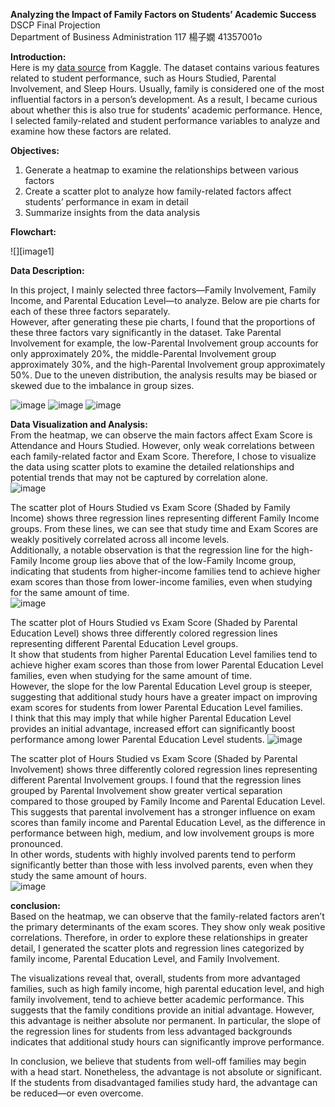 **Analyzing the Impact of Family Factors on Students’ Academic Success**  
DSCP Final Projection  
Department of Business Administration 117 楊子嫺 41357001o

**Introduction:**  
Here is my [data source](https://www.kaggle.com/datasets/lainguyn123/student-performance-factors/data) from Kaggle. The dataset contains various features related to student performance, such as Hours Studied, Parental Involvement, and Sleep Hours. Usually, family is considered one of the most influential factors in a person’s development. As a result, I became curious about whether this is also true for students’ academic performance. Hence, I selected family-related and student performance variables to analyze and examine how these factors are related.  

**Objectives:**

1. Generate a heatmap to examine the relationships between various factors  
2. Create a scatter plot to analyze how family-related factors affect students’ performance in exam in detail  
3. Summarize insights from the data analysis

**Flowchart:**

![][image1]

**Data Description:**

In this project, I mainly selected three factors—Family Involvement, Family Income, and Parental Education Level—to analyze. Below are pie charts for each of these three factors separately.  
However, after generating these pie charts, I found that the proportions of these three factors vary significantly in the dataset. Take Parental Involvement for example, the low-Parental Involvement group accounts for only approximately 20%, the middle-Parental Involvement group approximately 30%, and the high-Parental Involvement group approximately 50%.  Due to the uneven distribution, the analysis results may be biased or skewed due to the imbalance in group sizes.

![image](https://github.com/user-attachments/assets/08798435-ab76-4e79-b7f7-5e297041be6d)
![image](https://github.com/user-attachments/assets/df6e4505-444f-47d1-b8d7-33278d70a202)
![image](https://github.com/user-attachments/assets/6f207db1-3649-44c0-8fc5-7637c27f5b6d)


**Data Visualization and Analysis:**  
From the heatmap, we can observe the main factors affect Exam Score is Attendance and Hours Studied. However, only weak correlations between each family-related factor and Exam Score. Therefore, I chose to visualize the data using scatter plots to examine the detailed relationships and potential trends that may not be captured by correlation alone.  
![image](https://github.com/user-attachments/assets/25ae09b2-0fb4-4045-aa25-20bf9de6571c)

The scatter plot of Hours Studied vs Exam Score (Shaded by Family Income) shows three  regression lines representing different Family Income groups. From these lines, we can see that study time and Exam Scores are weakly positively correlated across all income levels.  
Additionally, a notable observation is that the regression line for the high-Family Income group lies above that of the low-Family Income group, indicating that students from higher-income families tend to achieve higher exam scores than those from lower-income families, even when studying for the same amount of time.  
![image](https://github.com/user-attachments/assets/7f65dd34-e858-4a8d-aa5b-08f88ffd2d92)
  
The scatter plot of Hours Studied vs Exam Score (Shaded by Parental Education Level) shows three differently colored regression lines representing different Parental Education Level groups.  
It show that students from higher Parental Education Level families tend to achieve higher exam scores than those from lower Parental Education Level families, even when studying for the same amount of time.  
However, the slope for the low Parental Education Level group is steeper, suggesting that additional study hours have a greater impact on improving exam scores for students from lower Parental Education Level families.  
I think that this may imply that while higher Parental Education Level provides an initial advantage, increased effort can significantly boost performance among lower Parental Education Level students.
![image](https://github.com/user-attachments/assets/47240590-408a-463c-b6fd-732c4cc68c94)


The scatter plot of Hours Studied vs Exam Score (Shaded by Parental Involvement) shows three differently colored regression lines representing different Parental Involvement groups. I found that the regression lines grouped by Parental Involvement show greater vertical separation compared to those grouped by Family Income and Parental Education Level.   
This suggests that parental involvement has a stronger influence on exam scores than family income and Parental Education Level, as the difference in performance between high, medium, and low involvement groups is more pronounced.   
In other words, students with highly involved parents tend to perform significantly better than those with less involved parents, even when they study the same amount of hours.  
![image](https://github.com/user-attachments/assets/aea37813-87db-471f-89d5-2d1baadc443b)


**conclusion:**  
Based on the heatmap, we can observe that the family-related factors aren’t the primary determinants of the exam scores. They show only weak positive correlations. Therefore, in order to explore these relationships in greater detail, I generated the scatter plots and regression lines categorized by family income, Parental Education Level, and Family Involvement.

The visualizations reveal that, overall, students from more advantaged families, such as high family income, high parental education level, and high family involvement, tend to achieve better academic performance. This suggests that the family conditions provide an initial advantage. However, this advantage is neither absolute nor permanent. In particular, the slope of the regression lines for students from less advantaged backgrounds indicates that additional study hours can significantly improve performance.

In conclusion, we believe that students from well-off families may begin with a head start. Nonetheless, the advantage is not absolute or significant. If the students from disadvantaged families study hard, the advantage can be reduced—or even overcome.
